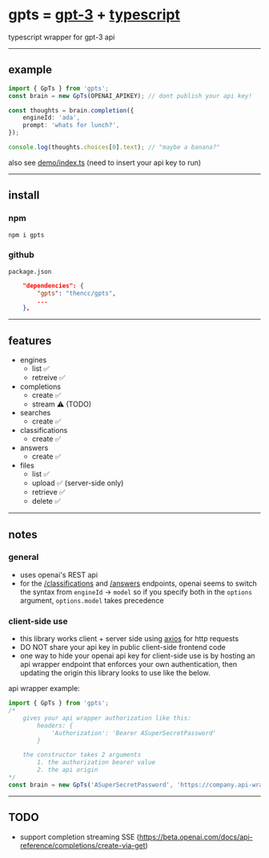 # gpts = [gpt-3](https://openai.com/blog/openai-api/) + [typescript](https://www.typescriptlang.org/)

typescript wrapper for gpt-3 api

---

## example

```ts
import { GpTs } from 'gpts';
const brain = new GpTs(OPENAI_APIKEY); // dont publish your api key!

const thoughts = brain.completion({
	engineId: 'ada',
	prompt: 'whats for lunch?',
});

console.log(thoughts.choices[0].text); // "maybe a banana?"
```

also see [demo/index.ts](https://github.com/thencc/gpts/blob/main/demo/index.ts) (need to insert your api key to run)

---

## install

### npm

`npm i gpts`

### github

`package.json`

```json
	"dependencies": {
		"gpts": "thencc/gpts",
		...
	},
```

---

## features

-   engines
    -   list ✅
    -   retreive ✅
-   completions
    -   create ✅
    -   stream ⚠️ (TODO)
-   searches
    -   create ✅
-   classifications
    -   create ✅
-   answers
    -   create ✅
-   files
    -   list ✅
    -   upload ✅ (server-side only)
    -   retrieve ✅
    -   delete ✅

---

## notes

### general

-   uses openai's REST api
-   for the [/classifications](https://beta.openai.com/docs/api-reference/classifications/create) and [/answers](https://beta.openai.com/docs/api-reference/answers/create) endpoints, openai seems to switch the syntax from `engineId` -> `model` so if you specify both in the `options` argument, `options.model` takes precedence

### client-side use

-   this library works client + server side using [axios](https://github.com/axios/axios) for http requests
-   DO NOT share your api key in public client-side frontend code
-   one way to hide your openai api key for client-side use is by hosting an api wrapper endpoint that enforces your own authentication, then updating the origin this library looks to use like the below.

api wrapper example:

```ts
import { GpTs } from 'gpts';
/*
    gives your api wrapper authorization like this:
        headers: {
            'Authorization': 'Bearer ASuperSecretPassword'
        }

    the constructor takes 2 arguments
        1. the authorization bearer value
        2. the api origin
*/
const brain = new GpTs('ASuperSecretPassword', 'https://company.api-wrappers.io/gpt3');
```

---

## TODO

-   support completion streaming SSE (https://beta.openai.com/docs/api-reference/completions/create-via-get)
